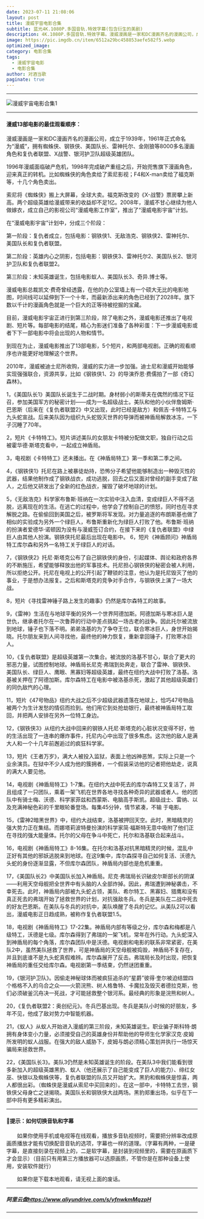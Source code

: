 ```yaml
---
date: 2023-07-11 21:08:06
layout: post
title: 漫威宇宙电影合集
subtitle: 蓝光4K.1080P.多国音轨.特效字幕(包含衍生的美剧) 
description: 4K.1080P.多国音轨.特效字幕。漫威漫画是一家和DC漫画齐名的漫画公司，成立于1939年，1961年正式命名为“漫威”，拥有蜘蛛侠、钢铁侠、美国队长、雷神托尔、金刚狼等8000多名漫画角色和复仇者联盟、X战警、银河护卫队超级英雄团队....
image: https://pic.imgdb.cn/item/6512a29bc458853aefe582f5.webp
optimized_image: 
category: 电影合集
tags:
  - 漫威宇宙电影
  - 电影合集
author: 对酒当歌
paginate: true
---
```


---

![漫威宇宙电影合集1](https://pic.imgdb.cn/item/6512a286c458853aefe57e83.webp)

---

#### 漫威13部电影的最佳观看顺序： 

漫威漫画是一家和DC漫画齐名的漫画公司，成立于1939年，1961年正式命名为“漫威”，拥有蜘蛛侠、钢铁侠、美国队长、雷神托尔、金刚狼等8000多名漫画角色和复仇者联盟、X战警、银河护卫队超级英雄团队。  

1996年漫威面临破产危机，1998年完成破产重组之后，开始兜售旗下漫画角色，迎来真正的转机。比如蜘蛛侠的角色卖给了索尼影视；F4和X-man卖给了福克斯等，十几个角色卖出。  

索尼将《蜘蛛侠》搬上大屏幕，全球大卖。福克斯改变的《X-战警》票房攀上新高。两个超级英雄给漫威带来的收益却不足1亿。2008年，漫威不甘心继续为他人做嫁衣，成立自己的影视公司“漫威电影工作室”，推出了“漫威电影宇宙”计划。  

在“漫威电影宇宙”计划中，分成三个阶段：  

第一阶段：复仇者成立，包括电影：钢铁侠1、无敌浩克、钢铁侠2、雷神托尔、美国队长和复仇者联盟。  

第二阶段：英雄内心之阴影，包括电影：钢铁侠3、雷神托尔2、美国队长2、银河护卫队和复仇者联盟2。  

第三阶段：未知英雄诞生，包括电影蚁人、美国队长3、奇异.博士等。  

漫威电影总裁凯文·费奇曾经透露，在他的办公室墙上有一个硕大无比的电影地图，时间线可以延伸到下一个十年，而最新添出来的角色已经到了2028年。旗下数以千计的漫画角色就是一个巨大的正等待被挖掘的宝藏。  

目前，漫威电影宇宙正进行到第三阶段，除了电影之外，漫威电影还推出了电视剧、短片等。每部电影的结尾，精心为影迷们准备了各种彩蛋：下一步漫威电影或者下下一部电影中将会出现的人物和情节。  

到现在为止，漫威电影推出了13部电影，5个短片，和两部电视剧。正确的观看顺序也许能更好地理解这个世界。  

2010年，漫威被迪士尼所收购，漫威的实力进一步加强。迪士尼和漫威开始能够实现强强联合，资源共享，比如《钢铁侠1、2》的导演乔恩·费儒拍了一部《奇幻森林》。  

1，《美国队长1》美国队长诞生于二战时期。身材弱小的斯蒂夫在偶然的情况下征召，参加美国军方的秘密计划——成为一名超级战士。美队和他的小伙伴詹姆斯·巴恩斯（后来在《复仇者联盟2》中又出现，此时已经是敌方）和佩吉·卡特特工与九头蛇宣战。后来美队因为组织九头蛇毁灭世界的导弹而被神盾局解救冰冻，一下子沉睡了70年。

2，短片《卡特特工》。短片讲述美队的女朋友卡特被分配做文职，独自行动之后被霍华德·斯塔克看中，一起成立神盾局。

3，电视剧《卡特特工》还未播出。在《神盾局特工》第一季和第二季之间。

4，《钢铁侠1》托尼在路上被暴徒劫持，恐怖分子希望他能够制造出一种毁灭性的武器，结果他制作成了钢铁战衣，成功逃脱，回去之后又面对曾经的副手变成了敌人，之后他又研发出了全新的红色战衣，摧毁了破坏地球的计划。

5，《无敌浩克》科学家布鲁斯·班纳在一次实验中注入血清，变成绿巨人不得不逃脱，远离现在的生活。在逃亡的过程中，他学会了控制自己的愤怒，同时也在寻求解脱之路。在偷偷回到美国之后，被罗斯将军发现。对力量追逐的布朗斯基也做了相似的实验成为另外一个绿巨人，布鲁斯重新化为绿巨人打败了他。布鲁斯·班纳的扮演者爱德华·诺顿因为没有与漫威签订合约，在接下来的《复仇者联盟》中绿巨人由其他人扮演。钢铁侠托尼最后出现在电影中。
6，短片《神盾顾问》神盾局特工库尔森和另外一名特工关于绿巨人的对话。

7，《钢铁侠2》托尼·斯塔克公布了自己钢铁侠的身份，引起媒体、舆论和政府各界的不断施压，希望能够释放出他的军事技术。托尼担心钢铁侠的秘密会被人利用，所以拒绝公开。托尼在电视上的公开引起了鞭锁的注意，他认为是托尼毁灭了他的事业，于是想办法报复。之后和斯塔克的竞争对手合作，与钢铁侠上演了一场大战。

8，短片《寻找雷神锤子路上发生的趣事》仍然是库尔森特工的故事。

9，《雷神》生活在与地球平衡的另外一个世界阿德加斯。阿德加斯与寒冰巨人是世仇，继承者托尔在一次鲁莽的行动中差点挑起一场古老的战争。因此托尔被流放到地球，锤子也下落不明。弟弟洛基的为了争夺王位，联合寒冰巨人，身世开始揭晓。托尔朋友来到人间寻找他，最终他的神力恢复，重新拿回锤子，打败寒冰巨人。

10，《复仇者联盟》是超级英雄第一次集合。被流放的洛基不甘心，联合了更大的邪恶力量，试图控制地球。神盾局长尼克·弗瑞到处奔走，联合了雷神、钢铁侠、美国队长、绿巨人、鹰眼、黑寡妇等超级英雄，最终在纽约大战中打败了洛基。洛基被关押在了阿德加斯。库尔森特工在电影中被洛基杀死，激起了其他超级英雄们的同仇敌忾的心理。

11，短片《47号物品》纽约大战之后不少超级武器遗落在地球上，恰巧47号物品被两个为生计发愁的情侣而捡到。他们用它到处抢劫银行，最终被神盾局特工取回，并把两人安排在另外一位特工身边。

12，《钢铁侠3》从纽约大战中回来的钢铁人托尼·斯塔克的心脏状况变得不好，他的生活出现了一连串的爆炸事件，托尼内心中出现了很多焦虑。这次他的敌人是满大人和一个十几年前邂逅过的疯狂科学家。

13，短片《王者万岁》，满大人被投入监狱，表面上他凶神恶煞，实际上只是一个业余演员。在狱中不少人成为他的簇拥者，一个假装采访他的记者把他劫走，说真的满大人要见他。

14，电视剧《神盾局特工》1-7集。在纽约大战中死去的库尔森特工又复活了，并且组成了一只团队，乘着一架飞机在世界各地寻找各种奇异的武器或者人。他的团队中有骑士梅、沃德、科学家菲兹和西蒙斯、电脑高手斯凯。超级战士、雷纳、以及充满神秘色彩的千里眼轮番登场。每集45分钟，情节紧凑，不输
于电影。

15，《雷神2暗黑世界》中，纽约大战结束，洛基被押回天空。此时，黑暗精灵的强大势力正在集结。而娜塔莉波特曼扮演的科学家简·福斯特无意中吸附了他们正在寻找的强大能量体。托尔的父母在争斗中死亡，托尔和洛基联合起来战斗。

16，电视剧《神盾局特工》8-16集。在托尔和洛基对抗黑暗精灵的时候，混乱中正好有其他的邪妖逃脱来到地球。在这9集中，库尔森探寻自己如何复活、沃德九头蛇的身份逐渐显露，不但库尔森团队，神盾局内部也是危机重重。

17，《美国队长2》中美国队长加入神盾局。尼克·弗瑞局长识破皮尔斯部长的阴谋——利用天空母舰把全世界中有头脑的人全部炸掉。因此，弗瑞遭到神秘袭击，不幸死去。此时，神盾局内部被九头蛇占领，美队、希尔特工、黑寡妇、猎鹰和没有真正死去的弗瑞开始了拯救世界的计划，对抗强敌冬兵。冬兵是美队在二战中死去的好友巴恩斯。在美队与冬兵的对抗中，美队唤醒了冬兵的记忆。从美队2可以看出，漫威电影正日趋成熟，被称作复仇者联盟1.5。

18，电视剧《神盾局特工》17-22集。神盾局内部有等级之分，库尔森和梅都是八级特工，沃德是七级。库尔森得到了弗瑞的一架飞机，常年在外行动。九头蛇深入到神盾局的每个角落，库尔森团队中是沃德。电视剧和电影的联系非常紧密，在美队2中，虽然美队拯救了世界，可是神盾局的天空母舰被捣毁，神盾局不复存在，并且到底谁不是九头蛇真假难辨。库尔森展开了反击。弗瑞局长及时出现，把恢复神盾局的重任交给库尔森。电视剧第一季结束，仍然谜团重重。

19，《银河护卫队》。因偷走神秘球体而被疯狂追杀的“星爵”彼得·奎尔被迫结盟四个格格不入的乌合之众——火箭浣熊、树人格鲁特、卡魔拉及毁灭者德拉克斯，他们必须破釜沉舟决一死战，才可能拯救整个银河系。最经典的形象是浣熊和树人。

20，《复仇者联盟2：奥创纪元》。冬兵巴基出现。冬兵是美队小时候的好朋友，多年不见，他成了敌对势力中智能机器。

21，《蚁人》从蚁人开始进入漫威的第三阶段，未知英雄诞生。职业骗子斯科特·朗拥有身体变小力量，必须接受自己的英雄身份并帮助他的导师生化学家汉克·皮姆所发明的蚁人战服。在强大的敌人威胁下，皮姆与朗必须精心策划并执行一场惊天骗局来拯救世界。

22，《美国队长3》。美队3仍然是未知英雄诞生的阶段。在美队3中我们能看到很多新加入的超级英雄黑豹、蚁人（他还展示了自己能变成了巨人的能力）、绯红女巫、快银以及蜘蛛侠等，复仇者联盟的队员又开始扩大。黑豹和蜘蛛侠是惊喜，两人都很出彩。（蜘蛛侠是漫威从索尼中买回来的）。在这一部中，卡特特工去世，钢铁侠父母身亡之谜揭晓。美国队长和钢铁侠大战两场。黑豹郑重出场，似乎在下一部中将有更多精彩演出。

---

#### 🔔提示：如何切换音轨和字幕

　　如果你使用手机或电视等在线观看，播放多音轨视频时，需要把分辨率改成原画质播放才能有切换配音音轨的选项，字幕也一样的道理。（字幕有两种，一是硬字幕，是直接刻录在视频上的，二是软字幕，是封装到视频里的，需要在原画质下才会显示）（目前只有用第三方播放器可以选原画质，不管你是在那种设备上使用，安装软件就行）

　　如果你是下载本地观看，请无视上面的废话。

---

##### 阿里云盘<https://www.aliyundrive.com/s/vfnwkmMqzpH>

---
